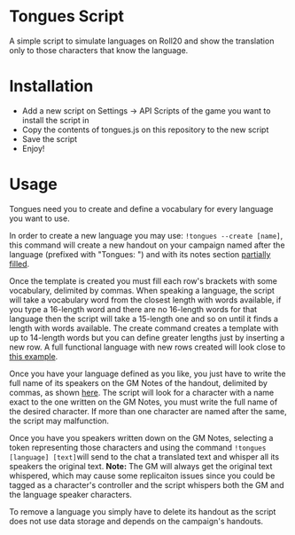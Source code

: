 # Tongues Script
A simple script to simulate languages on Roll20 and show the translation only to those characters that know the language.

# Installation
- Add a new script on Settings -> API Scripts of the game you want to install the script in
- Copy the contents of tongues.js on this repository to the new script
- Save the script
- Enjoy!

# Usage
Tongues need you to create and define a vocabulary for every language you want to use.

In order to create a new language you may use: `!tongues --create [name]`, this command will create a new handout on your campaign named after the language (prefixed with "Tongues: ") and with its notes section [partially filled](https://i.gyazo.com/850708f4c78922d4172103789aae1b5b.png).

Once the template is created you must fill each row's brackets with some vocabulary, delimited by commas. When speaking a language, the script will take a vocabulary word from the closest length with words available, if you type a 16-length word and there are no 16-length words for that language then the script will take a 15-length one and so on until it finds a length with words available. The create command creates a template with up to 14-length words but you can define greater lengths just by inserting a new row.
A full functional language with new rows created will look close to [this example](https://i.gyazo.com/1d71826d729d78ced5a197b15cbe7d40.png).

Once you have your language defined as you like, you just have to write the full name of its speakers on the GM Notes of the handout, delimited by commas, as shown [here](https://i.gyazo.com/18a69ad25353f671a965875e0adea858.png). The script will look for a character with a name exact to the one written on the GM Notes, you must write the full name of the desired character. If more than one character are named after the same, the script may malfunction.

Once you have you speakers written down on the GM Notes, selecting a token representing those characters and using the command `!tongues [language] [text]`will send to the chat a translated text and whisper all its speakers the original text. **Note:** The GM will always get the original text whispered, which may cause some replicaiton issues since you could be tagged as a character's controller and the script whispers both the GM and the language speaker characters.

To remove a language you simply have to delete its handout as the script does not use data storage and depends on the campaign's handouts.
